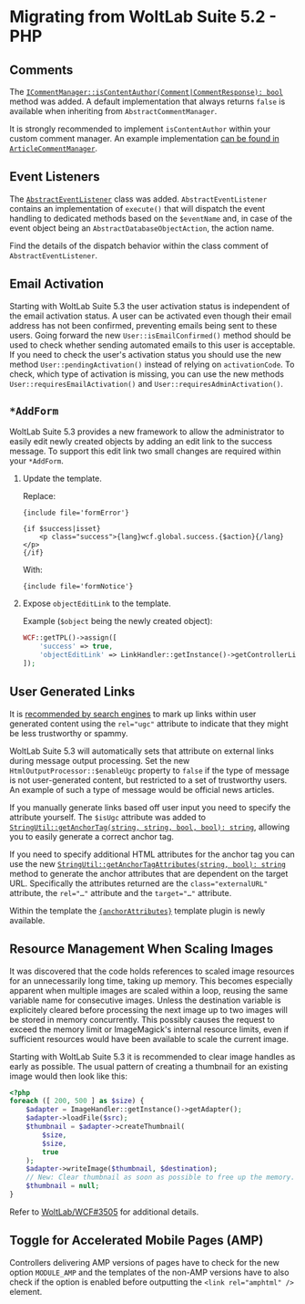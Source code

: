 # Migrating from WoltLab Suite 5.2 - PHP

## Comments

The [`ICommentManager::isContentAuthor(Comment|CommentResponse): bool`](https://github.com/WoltLab/WCF/blob/aa96d34130d58c150a35ebd8936f09c830ccd685/wcfsetup/install/files/lib/system/comment/manager/ICommentManager.class.php#L151-L158) method was added.
A default implementation that always returns `false` is available when inheriting from `AbstractCommentManager`.

It is strongly recommended to implement `isContentAuthor` within your custom comment manager.
An example implementation [can be found in `ArticleCommentManager`](https://github.com/WoltLab/WCF/blob/aa96d34130d58c150a35ebd8936f09c830ccd685/wcfsetup/install/files/lib/system/comment/manager/ArticleCommentManager.class.php#L213-L219).

## Event Listeners

The [`AbstractEventListener`](https://github.com/WoltLab/WCF/blob/75631516d45f9355f6c73d6375bf804d2abd587e/wcfsetup/install/files/lib/system/event/listener/AbstractEventListener.class.php) class was added.
`AbstractEventListener` contains an implementation of `execute()` that will dispatch the event handling to dedicated methods based on the `$eventName` and, in case of the event object being an `AbstractDatabaseObjectAction`, the action name.

Find the details of the dispatch behavior within the class comment of `AbstractEventListener`.

## Email Activation

Starting with WoltLab Suite 5.3 the user activation status is independent of the email activation status.
A user can be activated even though their email address has not been confirmed, preventing emails being sent to these users.
Going forward the new `User::isEmailConfirmed()` method should be used to check whether sending automated emails to this user is acceptable.
If you need to check the user's activation status you should use the new method `User::pendingActivation()` instead of relying on `activationCode`.
To check, which type of activation is missing, you can use the new methods `User::requiresEmailActivation()` and `User::requiresAdminActivation()`.

## `*AddForm`

WoltLab Suite 5.3 provides a new framework to allow the administrator to easily edit newly created objects by adding an edit link to the success message.
To support this edit link two small changes are required within your `*AddForm`.

1. Update the template.

    Replace:
    ```smarty
    {include file='formError'}

    {if $success|isset}
        <p class="success">{lang}wcf.global.success.{$action}{/lang}</p>
    {/if}
    ```

    With:
    ```smarty
    {include file='formNotice'}
    ```

2. Expose `objectEditLink` to the template.

    Example (`$object` being the newly created object):
    ```php
    WCF::getTPL()->assign([
        'success' => true,
        'objectEditLink' => LinkHandler::getInstance()->getControllerLink(ObjectEditForm::class, ['id' => $object->objectID]),
    ]);
    ```

## User Generated Links

It is [recommended by search engines](https://support.google.com/webmasters/answer/96569) to mark up links within user generated content using the `rel="ugc"` attribute to indicate that they might be less trustworthy or spammy.

WoltLab Suite 5.3 will automatically sets that attribute on external links during message output processing.
Set the new `HtmlOutputProcessor::$enableUgc` property to `false` if the type of message is not user-generated content, but restricted to a set of trustworthy users.
An example of such a type of message would be official news articles.

If you manually generate links based off user input you need to specify the attribute yourself.
The `$isUgc` attribute was added to [`StringUtil::getAnchorTag(string, string, bool, bool): string`](https://github.com/WoltLab/WCF/blob/af245d7b9bdb411a344f79c0a038350c1f103e70/wcfsetup/install/files/lib/util/StringUtil.class.php#L664-L673), allowing you to easily generate a correct anchor tag.

If you need to specify additional HTML attributes for the anchor tag you can use the new [`StringUtil::getAnchorTagAttributes(string, bool): string`](https://github.com/WoltLab/WCF/blob/af245d7b9bdb411a344f79c0a038350c1f103e70/wcfsetup/install/files/lib/util/StringUtil.class.php#L691-L699) method to generate the anchor attributes that are dependent on the target URL.
Specifically the attributes returned are the `class="externalURL"` attribute, the `rel="…"` attribute and the `target="…"` attribute.

Within the template the [`{anchorAttributes}`](../../view/template-plugins.md#53-anchorattributes) template plugin is newly available.

## Resource Management When Scaling Images

It was discovered that the code holds references to scaled image resources for an unnecessarily long time, taking up memory.
This becomes especially apparent when multiple images are scaled within a loop, reusing the same variable name for consecutive images.
Unless the destination variable is explicitely cleared before processing the next image up to two images will be stored in memory concurrently.
This possibly causes the request to exceed the memory limit or ImageMagick's internal resource limits, even if sufficient resources would have been available to scale the current image.

Starting with WoltLab Suite 5.3 it is recommended to clear image handles as early as possible.
The usual pattern of creating a thumbnail for an existing image would then look like this:

```php
<?php
foreach ([ 200, 500 ] as $size) {
    $adapter = ImageHandler::getInstance()->getAdapter();
    $adapter->loadFile($src);
    $thumbnail = $adapter->createThumbnail(
        $size,
        $size,
        true
    );
    $adapter->writeImage($thumbnail, $destination);
    // New: Clear thumbnail as soon as possible to free up the memory.
    $thumbnail = null;
}
```

Refer to [WoltLab/WCF#3505](https://github.com/WoltLab/WCF/pull/3505) for additional details.

## Toggle for Accelerated Mobile Pages (AMP)

Controllers delivering AMP versions of pages have to check for the new option `MODULE_AMP` and the templates of the non-AMP versions have to also check if the option is enabled before outputting the `<link rel="amphtml" />` element.
